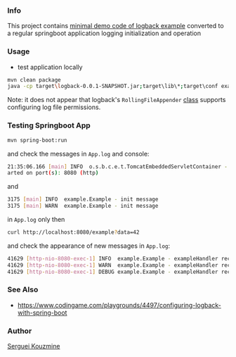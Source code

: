 ### Info

This project contains [minimal demo code of logback example](http://logback.qos.ch/manual/appenders.html) converted to a regular springboot application logging initialization and operation

### Usage

* test application locally
```sh
mvn clean package
java -cp target\logback-0.0.1-SNAPSHOT.jar;target\lib\*;target\conf example.Example
```
Note: it does not appear that logback's `RollingFileAppender` [class](https://github.com/qos-ch/logback/blob/master/logback-core/src/main/java/ch/qos/logback/core/rolling/RollingFileAppender.java)
supports configuring log file permissions.
### Testing Springboot App 
```sh
mvn spring-boot:run
```
and check the messages in `App.log` and console:
```sh
21:35:06.166 [main] INFO  o.s.b.c.e.t.TomcatEmbeddedServletContainer - Tomcat st
arted on port(s): 8080 (http)
```
and
```sh
3175 [main] INFO  example.Example - init message
3175 [main] WARN  example.Example - init message
```
in `App.log` only
then
```sh
curl http://localhost:8080/example?data=42
```
and check the appearance of new messages in `App.log`:
```sh
41629 [http-nio-8080-exec-1] INFO  example.Example - exampleHandler received: 42
41629 [http-nio-8080-exec-1] WARN  example.Example - exampleHandler received: 42
41629 [http-nio-8080-exec-1] DEBUG example.Example - exampleHandler received: 42
```
### See Also

 * https://www.codingame.com/playgrounds/4497/configuring-logback-with-spring-boot

### Author
[Serguei Kouzmine](kouzmine_serguei@yahoo.com)

